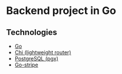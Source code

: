 # Backend project in Go

## Technologies
* [Go](https://go.dev/) 
* [Chi (lightweight router)](https://github.com/go-chi/chi)
* [PostgreSQL (pgx)](https://github.com/jackc/pgx)
* [Go-stripe](https://github.com/stripe/stripe-go)



